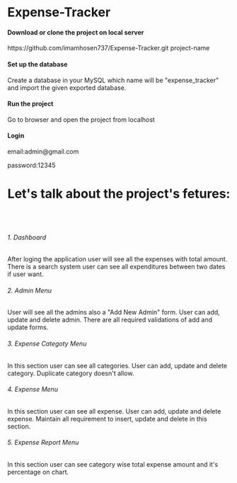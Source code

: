 # Expense-Tracker
<h4>Download or clone the project on local server</h4>
	<p>https://github.com/imamhosen737/Expense-Tracker.git project-name</p>
	<h4>Set up the database</h4>
	<p>Create a database in your MySQL which name will be "expense_tracker" and import the given exported database.</p>
	<h4>Run the project</h4>
	<p>Go to browser and open the project from localhost</p>
	<h4>Login</h4>
	<p>email:admin@gmail.com</p>
	<p>password:12345</p>
	<h1 style="text-align: center;">Let's talk about the project's fetures:</h1><br><br>
	<h6>1. Dashboard</h6>
	<p>After loging the application user will see all the expenses with total amount. There is a search system user can see all expenditures between two dates if user want.</p>
	<h6>2. Admin Menu</h6>
	<p>User will see all the admins also a "Add New Admin" form. User can add, update and delete admin. There are all required validations of add and update forms.</p>
	<h6>3. Expense Categoty Menu</h6>
	<p>In this section user can see all categories. User can add, update and delete category. Duplicate category doesn't allow.</p>
	<h6>4. Expense Menu</h6>
	<p>In this section user can see all expense. User can add, update and delete expense. Maintain all requirement to insert, update and delete in this section.</p>
	<h6>5. Expense Report Menu</h6>
	<p>In this section user can see category wise total expense amount and it's percentage on chart.</p>
